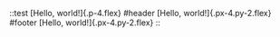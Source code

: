 ::test
[Hello, world!]{.p-4.flex}
#header
[Hello, world!]{.px-4.py-2.flex}
#footer
[Hello, world!]{.px-4.py-2.flex}
::
